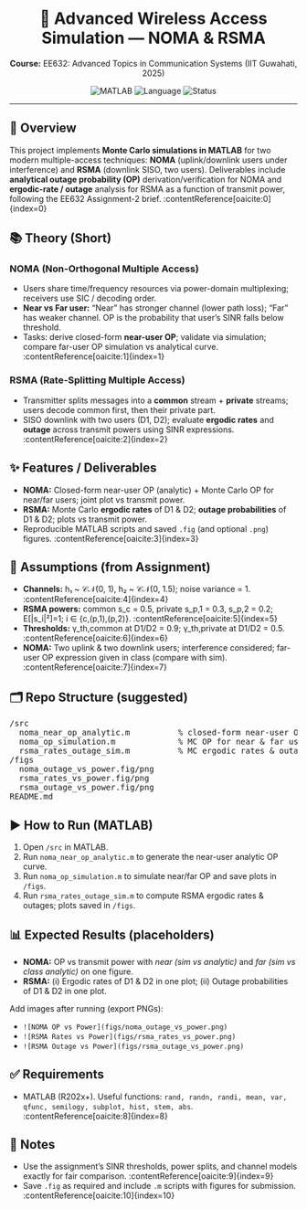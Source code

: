 <div align="center">
  <h1>📡 Advanced Wireless Access Simulation — NOMA & RSMA</h1>
  <p><b>Course:</b> EE632: Advanced Topics in Communication Systems (IIT Guwahati, 2025)</p>
  <p>
    <img alt="MATLAB" src="https://img.shields.io/badge/MATLAB-R202x-orange">
    <img alt="Language" src="https://img.shields.io/badge/Language-MATLAB-blue">
    <img alt="Status" src="https://img.shields.io/badge/Type-Academic%20Project-success">
  </p>
</div>

<hr/>

<h2>🧭 Overview</h2>
<p>
This project implements <b>Monte Carlo simulations in MATLAB</b> for two modern multiple-access techniques:
<b>NOMA</b> (uplink/downlink users under interference) and <b>RSMA</b> (downlink SISO, two users).
Deliverables include <b>analytical outage probability (OP)</b> derivation/verification for NOMA and
<b>ergodic-rate / outage</b> analysis for RSMA as a function of transmit power, following the EE632 Assignment-2 brief. :contentReference[oaicite:0]{index=0}
</p>

<h2>📚 Theory (Short)</h2>
<h3>NOMA (Non-Orthogonal Multiple Access)</h3>
<ul>
  <li>Users share time/frequency resources via power-domain multiplexing; receivers use SIC / decoding order.</li>
  <li><b>Near vs Far user:</b> “Near” has stronger channel (lower path loss); “Far” has weaker channel. OP is the probability that user’s SINR falls below threshold.</li>
  <li>Tasks: derive closed-form <b>near-user OP</b>; validate via simulation; compare far-user OP simulation vs analytical curve. :contentReference[oaicite:1]{index=1}</li>
</ul>

<h3>RSMA (Rate-Splitting Multiple Access)</h3>
<ul>
  <li>Transmitter splits messages into a <b>common</b> stream + <b>private</b> streams; users decode common first, then their private part.</li>
  <li>SISO downlink with two users (D1, D2); evaluate <b>ergodic rates</b> and <b>outage</b> across transmit powers using SINR expressions. :contentReference[oaicite:2]{index=2}</li>
</ul>

<h2>✨ Features / Deliverables</h2>
<ul>
  <li><b>NOMA:</b> Closed-form near-user OP (analytic) + Monte Carlo OP for near/far users; joint plot vs transmit power.</li>
  <li><b>RSMA:</b> Monte Carlo <b>ergodic rates</b> of D1 & D2; <b>outage probabilities</b> of D1 & D2; plots vs transmit power.</li>
  <li>Reproducible MATLAB scripts and saved <code>.fig</code> (and optional <code>.png</code>) figures. :contentReference[oaicite:3]{index=3}</li>
</ul>

<h2>🧪 Assumptions (from Assignment)</h2>
<ul>
  <li><b>Channels:</b> h₁ ~ 𝒞𝒩(0, 1), h₂ ~ 𝒞𝒩(0, 1.5); noise variance = 1. :contentReference[oaicite:4]{index=4}</li>
  <li><b>RSMA powers:</b> common s_c = 0.5, private s_p,1 = 0.3, s_p,2 = 0.2; E[|s_i|²]=1; i ∈ {c,(p,1),(p,2)}. :contentReference[oaicite:5]{index=5}</li>
  <li><b>Thresholds:</b> γ_th,common at D1/D2 = 0.9; γ_th,private at D1/D2 = 0.5. :contentReference[oaicite:6]{index=6}</li>
  <li><b>NOMA:</b> Two uplink & two downlink users; interference considered; far-user OP expression given in class (compare with sim). :contentReference[oaicite:7]{index=7}</li>
</ul>

<h2>🗂️ Repo Structure (suggested)</h2>
<pre>
/src
  noma_near_op_analytic.m          % closed-form near-user OP (function + demo)
  noma_op_simulation.m             % MC OP for near & far users + comparison plot
  rsma_rates_outage_sim.m          % MC ergodic rates & outage for D1/D2
/figs
  noma_outage_vs_power.fig/png
  rsma_rates_vs_power.fig/png
  rsma_outage_vs_power.fig/png
README.md
</pre>

<h2>▶️ How to Run (MATLAB)</h2>
<ol>
  <li>Open <code>/src</code> in MATLAB.</li>
  <li>Run <code>noma_near_op_analytic.m</code> to generate the near-user analytic OP curve.</li>
  <li>Run <code>noma_op_simulation.m</code> to simulate near/far OP and save plots in <code>/figs</code>.</li>
  <li>Run <code>rsma_rates_outage_sim.m</code> to compute RSMA ergodic rates & outages; plots saved in <code>/figs</code>.</li>
</ol>

<h2>📊 Expected Results (placeholders)</h2>
<ul>
  <li><b>NOMA:</b> OP vs transmit power with <i>near (sim vs analytic)</i> and <i>far (sim vs class analytic)</i> on one figure.</li>
  <li><b>RSMA:</b> (i) Ergodic rates of D1 & D2 in one plot; (ii) Outage probabilities of D1 & D2 in one plot.</li>
</ul>
<p>Add images after running (export PNGs):</p>
<ul>
  <li><code>![NOMA OP vs Power](figs/noma_outage_vs_power.png)</code></li>
  <li><code>![RSMA Rates vs Power](figs/rsma_rates_vs_power.png)</code></li>
  <li><code>![RSMA Outage vs Power](figs/rsma_outage_vs_power.png)</code></li>
</ul>

<h2>✅ Requirements</h2>
<ul>
  <li>MATLAB (R202x+). Useful functions: <code>rand, randn, randi, mean, var, qfunc, semilogy, subplot, hist, stem, abs</code>. :contentReference[oaicite:8]{index=8}</li>
</ul>

<h2>🧩 Notes</h2>
<ul>
  <li>Use the assignment’s SINR thresholds, power splits, and channel models exactly for fair comparison. :contentReference[oaicite:9]{index=9}</li>
  <li>Save <code>.fig</code> as required and include <code>.m</code> scripts with figures for submission. :contentReference[oaicite:10]{index=10}</li>
</ul>


